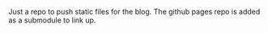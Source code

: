 Just a repo to push static files for the blog.
The github pages repo is added as a submodule to link up.